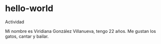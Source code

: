# hello-world
Actividad

Mi nombre es Viridiana González Villanueva, tengo 22 años.
Me gustan los gatos, cantar y bailar.


